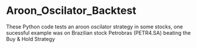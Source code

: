 # Aroon_Oscilator_Backtest
These Python code tests an aroon oscilator strategy in some stocks, one sucessful example was on Brazilian stock Petrobras (PETR4.SA) beating the Buy &amp; Hold Strategy
